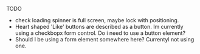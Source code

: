 TODO
- check loading spinner is full screen, maybe lock with positioning.
- Heart shaped 'Like' buttons are described as a button. Im currently using a checkbopx form control. 
  Do i need to use a button element? 
- Should I be using a form element somewhere here? Currentyl not using one. 
